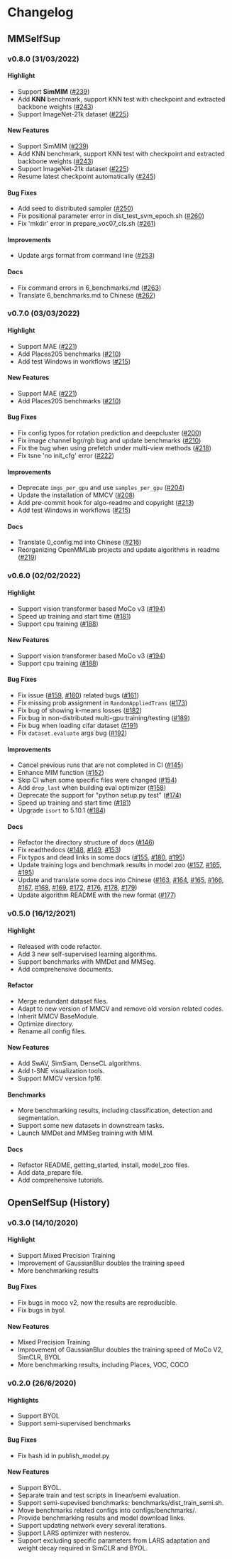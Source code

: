 # Changelog

## MMSelfSup

### v0.8.0 (31/03/2022)

#### Highlight
* Support **SimMIM** ([#239](https://github.com/open-mmlab/mmselfsup/pull/239))
* Add **KNN** benchmark, support KNN test with checkpoint and extracted backbone weights ([#243](https://github.com/open-mmlab/mmselfsup/pull/243))
* Support ImageNet-21k dataset ([#225](https://github.com/open-mmlab/mmselfsup/pull/225))

#### New Features
* Support SimMIM ([#239](https://github.com/open-mmlab/mmselfsup/pull/239))
* Add KNN benchmark, support KNN test with checkpoint and extracted backbone weights ([#243](https://github.com/open-mmlab/mmselfsup/pull/243))
* Support ImageNet-21k dataset ([#225](https://github.com/open-mmlab/mmselfsup/pull/225))
* Resume latest checkpoint automatically ([#245](https://github.com/open-mmlab/mmselfsup/pull/245))

#### Bug Fixes
* Add seed to distributed sampler ([#250](https://github.com/open-mmlab/mmselfsup/pull/250))
* Fix positional parameter error in dist_test_svm_epoch.sh ([#260](https://github.com/open-mmlab/mmselfsup/pull/260))
* Fix 'mkdir' error in prepare_voc07_cls.sh ([#261](https://github.com/open-mmlab/mmselfsup/pull/261))

#### Improvements
* Update args format from command line ([#253](https://github.com/open-mmlab/mmselfsup/pull/253))

#### Docs
* Fix command errors in 6_benchmarks.md ([#263](https://github.com/open-mmlab/mmselfsup/pull/263))
* Translate 6_benchmarks.md to Chinese ([#262](https://github.com/open-mmlab/mmselfsup/pull/262))

### v0.7.0 (03/03/2022)

#### Highlight
* Support MAE ([#221](https://github.com/open-mmlab/mmselfsup/pull/221))
* Add Places205 benchmarks ([#210](https://github.com/open-mmlab/mmselfsup/pull/210))
* Add test Windows in workflows ([#215](https://github.com/open-mmlab/mmselfsup/pull/215))

#### New Features
* Support MAE ([#221](https://github.com/open-mmlab/mmselfsup/pull/221))
* Add Places205 benchmarks ([#210](https://github.com/open-mmlab/mmselfsup/pull/210))

#### Bug Fixes
* Fix config typos for rotation prediction and deepcluster ([#200](https://github.com/open-mmlab/mmselfsup/pull/200))
* Fix image channel bgr/rgb bug and update benchmarks ([#210](https://github.com/open-mmlab/mmselfsup/pull/210))
* Fix the bug when using prefetch under multi-view methods ([#218](https://github.com/open-mmlab/mmselfsup/pull/218))
* Fix tsne 'no init_cfg' error ([#222](https://github.com/open-mmlab/mmselfsup/pull/222))

#### Improvements
* Deprecate `imgs_per_gpu` and use `samples_per_gpu` ([#204](https://github.com/open-mmlab/mmselfsup/pull/204))
* Update the installation of MMCV ([#208](https://github.com/open-mmlab/mmselfsup/pull/208))
* Add pre-commit hook for algo-readme and copyright ([#213](https://github.com/open-mmlab/mmselfsup/pull/213))
* Add test Windows in workflows ([#215](https://github.com/open-mmlab/mmselfsup/pull/215))

#### Docs
* Translate 0_config.md into Chinese ([#216](https://github.com/open-mmlab/mmselfsup/pull/216))
* Reorganizing OpenMMLab projects and update algorithms in readme ([#219](https://github.com/open-mmlab/mmselfsup/pull/219))

### v0.6.0 (02/02/2022)

#### Highlight
* Support vision transformer based MoCo v3 ([#194](https://github.com/open-mmlab/mmselfsup/pull/194))
* Speed up training and start time ([#181](https://github.com/open-mmlab/mmselfsup/pull/181))
* Support cpu training ([#188](https://github.com/open-mmlab/mmselfsup/pull/188))

#### New Features
* Support vision transformer based MoCo v3 ([#194](https://github.com/open-mmlab/mmselfsup/pull/194))
* Support cpu training ([#188](https://github.com/open-mmlab/mmselfsup/pull/188))

#### Bug Fixes
* Fix issue ([#159](https://github.com/open-mmlab/mmselfsup/issues/159), [#160](https://github.com/open-mmlab/mmselfsup/issues/160)) related bugs ([#161](https://github.com/open-mmlab/mmselfsup/pull/161))
* Fix missing prob assignment in `RandomAppliedTrans` ([#173](https://github.com/open-mmlab/mmselfsup/pull/173))
* Fix bug of showing k-means losses ([#182](https://github.com/open-mmlab/mmselfsup/pull/182))
* Fix bug in non-distributed multi-gpu training/testing ([#189](https://github.com/open-mmlab/mmselfsup/pull/189))
* Fix bug when loading cifar dataset ([#191](https://github.com/open-mmlab/mmselfsup/pull/191))
* Fix `dataset.evaluate` args bug ([#192](https://github.com/open-mmlab/mmselfsup/pull/192))

#### Improvements
* Cancel previous runs that are not completed in CI ([#145](https://github.com/open-mmlab/mmselfsup/pull/145))
* Enhance MIM function ([#152](https://github.com/open-mmlab/mmselfsup/pull/152))
* Skip CI when some specific files were changed ([#154](https://github.com/open-mmlab/mmselfsup/pull/154))
* Add `drop_last` when building eval optimizer ([#158](https://github.com/open-mmlab/mmselfsup/pull/158))
* Deprecate the support for "python setup.py test" ([#174](https://github.com/open-mmlab/mmselfsup/pull/174))
* Speed up training and start time ([#181](https://github.com/open-mmlab/mmselfsup/pull/181))
* Upgrade `isort` to 5.10.1 ([#184](https://github.com/open-mmlab/mmselfsup/pull/184))

#### Docs
* Refactor the directory structure of docs ([#146](https://github.com/open-mmlab/mmselfsup/pull/146))
* Fix readthedocs ([#148](https://github.com/open-mmlab/mmselfsup/pull/148), [#149](https://github.com/open-mmlab/mmselfsup/pull/149), [#153](https://github.com/open-mmlab/mmselfsup/pull/153))
* Fix typos and dead links in some docs ([#155](https://github.com/open-mmlab/mmselfsup/pull/155), [#180](https://github.com/open-mmlab/mmselfsup/pull/180), [#195](https://github.com/open-mmlab/mmselfsup/pull/195))
* Update training logs and benchmark results in model zoo ([#157](https://github.com/open-mmlab/mmselfsup/pull/157), [#165](https://github.com/open-mmlab/mmselfsup/pull/165), [#195](https://github.com/open-mmlab/mmselfsup/pull/195))
* Update and translate some docs into Chinese ([#163](https://github.com/open-mmlab/mmselfsup/pull/163), [#164](https://github.com/open-mmlab/mmselfsup/pull/164), [#165](https://github.com/open-mmlab/mmselfsup/pull/165), [#166](https://github.com/open-mmlab/mmselfsup/pull/166), [#167](https://github.com/open-mmlab/mmselfsup/pull/167), [#168](https://github.com/open-mmlab/mmselfsup/pull/168), [#169](https://github.com/open-mmlab/mmselfsup/pull/169), [#172](https://github.com/open-mmlab/mmselfsup/pull/172), [#176](https://github.com/open-mmlab/mmselfsup/pull/176), [#178](https://github.com/open-mmlab/mmselfsup/pull/178), [#179](https://github.com/open-mmlab/mmselfsup/pull/179))
* Update algorithm README with the new format ([#177](https://github.com/open-mmlab/mmselfsup/pull/177))


### v0.5.0 (16/12/2021)

#### Highlight
* Released with code refactor.
* Add 3 new self-supervised learning algorithms.
* Support benchmarks with MMDet and MMSeg.
* Add comprehensive documents.

#### Refactor
* Merge redundant dataset files.
* Adapt to new version of MMCV and remove old version related codes.
* Inherit MMCV BaseModule.
* Optimize directory.
* Rename all config files.

#### New Features
* Add SwAV, SimSiam, DenseCL algorithms.
* Add t-SNE visualization tools.
* Support MMCV version fp16.

#### Benchmarks
* More benchmarking results, including classification, detection and segmentation.
* Support some new datasets in downstream tasks.
* Launch MMDet and MMSeg training with MIM.

#### Docs
* Refactor README, getting_started, install, model_zoo files.
* Add data_prepare file.
* Add comprehensive tutorials.


## OpenSelfSup (History)

### v0.3.0 (14/10/2020)

#### Highlight
* Support Mixed Precision Training
* Improvement of GaussianBlur doubles the training speed
* More benchmarking results

#### Bug Fixes
* Fix bugs in moco v2, now the results are reproducible.
* Fix bugs in byol.

#### New Features
* Mixed Precision Training
* Improvement of GaussianBlur doubles the training speed of MoCo V2, SimCLR, BYOL
* More benchmarking results, including Places, VOC, COCO

### v0.2.0 (26/6/2020)

#### Highlights
* Support BYOL
* Support semi-supervised benchmarks

#### Bug Fixes
* Fix hash id in publish_model.py

#### New Features

* Support BYOL.
* Separate train and test scripts in linear/semi evaluation.
* Support semi-supevised benchmarks: benchmarks/dist_train_semi.sh.
* Move benchmarks related configs into configs/benchmarks/.
* Provide benchmarking results and model download links.
* Support updating network every several iterations.
* Support LARS optimizer with nesterov.
* Support excluding specific parameters from LARS adaptation and weight decay required in SimCLR and BYOL.
